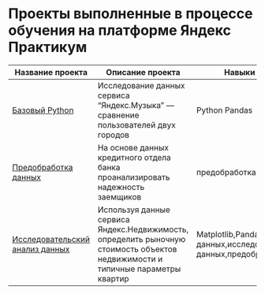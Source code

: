 # Проекты выполненные в процессе обучения на платформе Яндекс Практикум
|Название проекта|Описание проекта|Навыки и инструменты|
|----------------|----------------|--------------------|
|[Базовый Python](https://github.com/vskrasilnikova/YandexPractikum/blob/main/music_project/music_project.ipynb)|Исследование данных сервиса “Яндекс.Музыка” — сравнение пользователей двух городов|Python Pandas|
|[Предобработка данных](https://github.com/vskrasilnikova/YandexPractikum/blob/main/bank_project/bank_project.ipynb)|На основе данных кредитного отдела банка проанализировать надежность заемщиков|предобработка данных Python Pandas|
|[Исследовательский анализ данных](https://github.com/vskrasilnikova/YandexPractikum/blob/main/home_project/nome_project.ipynb)|Используя данные сервиса Яндекс.Недвижимость, определить рыночную стоимость объектов недвижимости и типичные параметры квартир|Matplotlib,Pandas,Python,визуализация данных,исследовательский анализ данных,предобработка данных|
